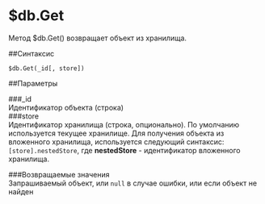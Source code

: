# $db.Get
Метод $db.Get() возвращает объект из хранилища. 

##Синтаксис  

```
$db.Get(_id[, store])
```  

##Параметры

###_id   
Идентификатор объекта (строка)  
###store  
Идентификатор хранилища (строка, опционально). По умолчанию используется текущее хранилище. Для получения объекта из вложенного хранилища, используется следующий синтаксис: `[store].nestedStore`, где **nestedStore** - идентификатор вложенного хранилища.

###Возвращаемые значения  
Запрашиваемый объект, или `null` в случае ошибки, или если объект не найден
